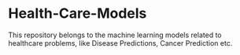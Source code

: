 # Health-Care-Models
This repository belongs to the machine learning models related to healthcare problems, like Disease Predictions, Cancer Prediction etc.
